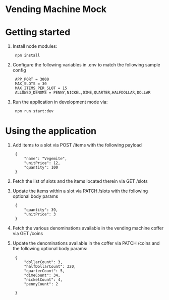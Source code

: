 # Vending Machine Mock

# Getting started

1. Install node modules:

        npm install  

2. Configure the following variables in .env to match the following sample config

        APP_PORT = 3000
        MAX_SLOTS = 30
        MAX_ITEMS_PER_SLOT = 15
        ALLOWED_DENOMS = PENNY,NICKEL,DIME,QUARTER,HALFDOLLAR,DOLLAR

3. Run the application in development mode via:

        npm run start:dev


# Using the application

1. Add items to a slot via POST /items with the following payload

        {
            "name": "Vegemite",
            "unitPrice": 12,
            "quantity": 100
        }

2. Fetch the list of slots and the items located therein via GET /slots

3. Update the items within a slot via PATCH /slots with the following optional body params

        {
            "quantity": 39,
            "unitPrice": 3
        }
        
4. Fetch the various denominations available in the vending machine coffer via GET /coins
5. Update the denominations available in the coffer via PATCH /coins and the following optional body params:

        {
            "dollarCount": 3,
            "halfDollarCount": 320,
            "quarterCount": 5,
            "dimeCount": 34,
            "nickelCount": 4,
            "pennyCount": 2
            
        }
